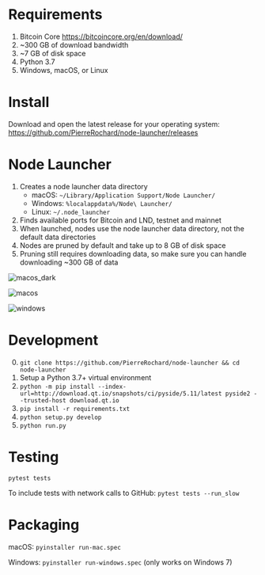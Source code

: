 # Requirements
1. Bitcoin Core https://bitcoincore.org/en/download/
2. ~300 GB of download bandwidth
3. ~7 GB of disk space
4. Python 3.7
5. Windows, macOS, or Linux

# Install 

Download and open the latest release for your operating system: 
https://github.com/PierreRochard/node-launcher/releases

# Node Launcher

1. Creates a node launcher data directory 
    * macOS: `~/Library/Application Support/Node Launcher/`
    * Windows: `%localappdata%/Node\ Launcher/`
    * Linux: `~/.node_launcher`
2. Finds available ports for Bitcoin and LND, testnet and mainnet
3. When launched, nodes use the node launcher data directory, not the default data directories
4. Nodes are pruned by default and take up to 8 GB of disk space
5. Pruning still requires downloading data, so make sure you can handle downloading ~300 GB of data


![macos_dark](https://raw.githubusercontent.com/PierreRochard/node-launcher/master/dark_macos.png)

![macos](https://raw.githubusercontent.com/PierreRochard/node-launcher/master/macos.jpg)

![windows](https://raw.githubusercontent.com/PierreRochard/node-launcher/master/windows.jpg)

# Development

0. `git clone https://github.com/PierreRochard/node-launcher && cd node-launcher`
1. Setup a Python 3.7+ virtual environment
2. `python -m pip install --index-url=http://download.qt.io/snapshots/ci/pyside/5.11/latest pyside2 --trusted-host download.qt.io`
3. `pip install -r requirements.txt`
4. `python setup.py develop`
5. `python run.py`

# Testing

`pytest tests`

To include tests with network calls to GitHub:
`pytest tests --run_slow`


# Packaging

macOS: `pyinstaller run-mac.spec`

Windows: `pyinstaller run-windows.spec` (only works on Windows 7)